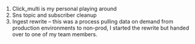 1.	Click_multi is my personal playing around
2.	Sns topic and subscriber cleanup 
3.	Ingest rewrite – this was a process pulling data on demand from production environments to non-prod, I started the rewrite but handed over to one of my team members. 
